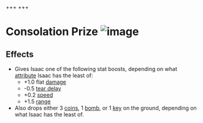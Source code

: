 +++
+++

 # Consolation Prize ![image](/image/Consolation_Prize.png) 


Effects
---------


* Gives Isaac one of the following stat boosts, depending on what [attribute](/wiki/Attributes "Attributes") Isaac has the least of:
	+ +1.0 flat [damage](/wiki/Damage "Damage")
	+ -0.5 [tear delay](/wiki/Tear_Delay "Tear Delay")
	+ +0.2 [speed](/wiki/Speed "Speed")
	+ +1.5 [range](/wiki/Range "Range")
* Also drops either 3 [coins](/wiki/Coins "Coins"), 1 [bomb](/wiki/Bomb "Bomb"), or 1 [key](/wiki/Key "Key") on the ground, depending on what Isaac has the least of.


